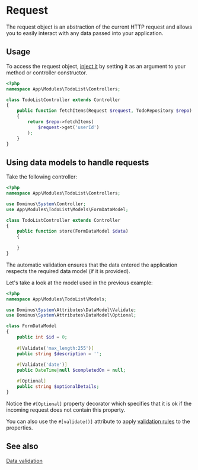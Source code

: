 # Request
The request object is an abstraction of the current HTTP request and allows you to easily interact with any data passed into your application.

## Usage
To access the request object, [inject it](dependency%20injection.md) by setting it as an argument to your method or controller constructor.

``` php
<?php
namespace App\Modules\TodoList\Controllers;

class TodoListController extends Controller
{
    public function fetchItems(Request $request, TodoRepository $repo): array
    {
        return $repo->fetchItems(
            $request->get('userId')
        );
    }
}
```

## Using data models to handle requests
Take the following controller:

``` php
<?php
namespace App\Modules\TodoList\Controllers;

use Dominus\System\Controller;
use App\Modules\TodoList\Models\FormDataModel;

class TodoListController extends Controller
{
    public function store(FormDataModel $data)
    {
        
    }
}
```

The automatic validation ensures that the data entered the application respects the required data model (if it is provided).

Let's take a look at the model used in the previous example:
``` php
<?php
namespace App\Modules\TodoList\Models;

use Dominus\System\Attributes\DataModel\Validate;
use Dominus\System\Attributes\DataModel\Optional;

class FormDataModel
{
    public int $id = 0;
    
    #[Validate('max_length:255')]
    public string $description = '';
    
    #[Validate('date')]
    public DateTime|null $completedOn = null;

    #[Optional]
    public string $optionalDetails;
}
```

Notice the `#[Optional]` property decorator which specifies that it is ok if the incoming request does not contain this property.

You can also use the `#[validate()]` attribute to apply [validation rules](validation.md#available-validation-rules) to the properties.

## See also

[Data validation](validation.md)